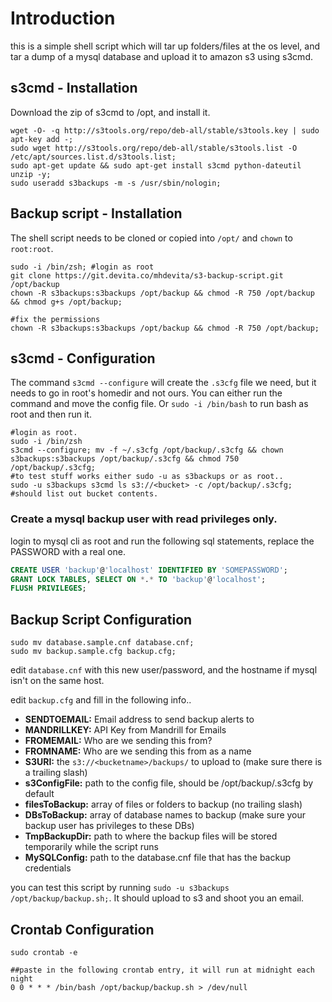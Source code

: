 # Introduction
this is a simple shell script which will tar up folders/files at the os level, and tar a dump of a mysql database and upload it to amazon s3 using s3cmd.

## s3cmd - Installation
Download the zip of s3cmd to /opt, and install it.

```shell
wget -O- -q http://s3tools.org/repo/deb-all/stable/s3tools.key | sudo apt-key add -;
sudo wget http://s3tools.org/repo/deb-all/stable/s3tools.list -O /etc/apt/sources.list.d/s3tools.list;
sudo apt-get update && sudo apt-get install s3cmd python-dateutil unzip -y;
sudo useradd s3backups -m -s /usr/sbin/nologin;
```
## Backup script - Installation
The shell script needs to be cloned or copied into `/opt/` and `chown` to `root:root`.

```shell
sudo -i /bin/zsh; #login as root
git clone https://git.devita.co/mhdevita/s3-backup-script.git /opt/backup
chown -R s3backups:s3backups /opt/backup && chmod -R 750 /opt/backup && chmod g+s /opt/backup;

#fix the permissions
chown -R s3backups:s3backups /opt/backup && chmod -R 750 /opt/backup;
```

## s3cmd - Configuration
The command `s3cmd --configure` will create the `.s3cfg` file we need, but it needs to go in root's homedir and not ours. 
You can either run the command and move the config file. Or `sudo -i /bin/bash` to run bash as root and then run it.

```shell
#login as root.
sudo -i /bin/zsh
s3cmd --configure; mv -f ~/.s3cfg /opt/backup/.s3cfg && chown s3backups:s3backups /opt/backup/.s3cfg && chmod 750 /opt/backup/.s3cfg;
#to test stuff works either sudo -u as s3backups or as root..
sudo -u s3backups s3cmd ls s3://<bucket> -c /opt/backup/.s3cfg;
#should list out bucket contents.
```

### Create a mysql backup user with read privileges only.
login to mysql cli as root and run the following sql statements, replace the PASSWORD with a real one.

```sql
CREATE USER 'backup'@'localhost' IDENTIFIED BY 'SOMEPASSWORD';
GRANT LOCK TABLES, SELECT ON *.* TO 'backup'@'localhost';
FLUSH PRIVILEGES;
```

## Backup Script Configuration

```shell
sudo mv database.sample.cnf database.cnf;
sudo mv backup.sample.cfg backup.cfg;
```

edit `database.cnf` with this new user/password, and the hostname if mysql isn't on the same host.


edit `backup.cfg` and fill in the following info..

* **SENDTOEMAIL:** Email address to send backup alerts to
* **MANDRILLKEY:** API Key from Mandrill for Emails
* **FROMEMAIL:** Who are we sending this from?
* **FROMNAME:** Who are we sending this from as a name
* **S3URI:** the `s3://<bucketname>/backups/` to upload to (make sure there is a trailing slash)
* **s3ConfigFile:** path to the config file, should be /opt/backup/.s3cfg by default
* **filesToBackup:** array of files or folders to backup (no trailing slash)
* **DBsToBackup:** array of database names to backup (make sure your backup user has privileges to these DBs)
* **TmpBackupDir:** path to where the backup files will be stored temporarily while the script runs
* **MySQLConfig:** path to the database.cnf file that has the backup credentials

you can test this script by running `sudo -u s3backups /opt/backup/backup.sh;`. It should upload to s3 and shoot you an email.

## Crontab Configuration

```shell
sudo crontab -e

##paste in the following crontab entry, it will run at midnight each night
0 0 * * * /bin/bash /opt/backup/backup.sh > /dev/null
```